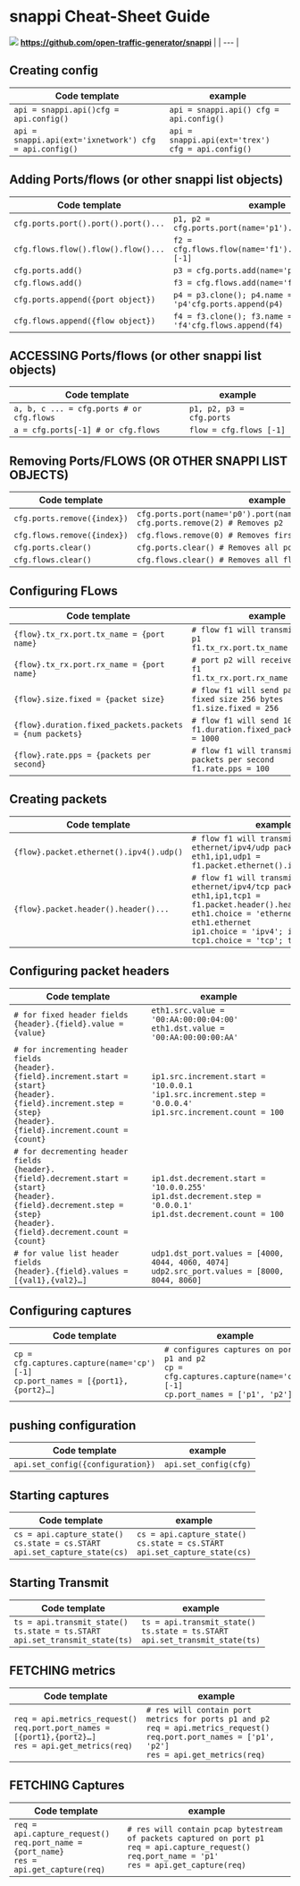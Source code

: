 
# **snappi** Cheat-Sheet Guide
 ![](https://github.com/open-traffic-generator/snappi/raw/main/snappi-logo.png)
  **https://github.com/open-traffic-generator/snappi** |
| --- |

## Creating config

| **Code template**<img width=400/> | **example** |
| --- | --- |
| `api = snappi.api()cfg = api.config()` | `api = snappi.api() cfg = api.config()` |
| `api = snappi.api(ext='ixnetwork') cfg = api.config()` | `api = snappi.api(ext='trex') cfg = api.config()` |

## Adding Ports/flows (or other snappi list objects)

| **Code template** | **example** |
| --- | --- |
| `cfg.ports.port().port().port()...` | `p1, p2 = cfg.ports.port(name='p1').port(name='p2')` |
| `cfg.flows.flow().flow().flow()...` | `f2 = cfg.flows.flow(name='f1').flow(name='f2')[-1]` |
| `cfg.ports.add()` | `p3 = cfg.ports.add(name='p3')` |
| `cfg.flows.add()` | `f3 = cfg.flows.add(name='f3')` |
| `cfg.ports.append({port object})` | `p4 = p3.clone(); p4.name = 'p4'cfg.ports.append(p4)` |
| `cfg.flows.append({flow object})` | `f4 = f3.clone(); f3.name = 'f4'cfg.flows.append(f4)` |

## ACCESSING Ports/flows (or other snappi list objects)

| **Code template** | **example** |
| --- | --- |
| `a, b, c ... = cfg.ports # or cfg.flows` | `p1, p2, p3 = cfg.ports` |
| `a = cfg.ports[-1] # or cfg.flows` | `flow = cfg.flows [-1]` |

## Removing Ports/FLOWS (OR OTHER SNAPPI LIST OBJECTS)

| **Code template** | **example** |
| --- | --- |
| `cfg.ports.remove({index})` | `cfg.ports.port(name='p0').port(name='p1').port(name='p2')`<br>`cfg.ports.remove(2) # Removes p2` |
| `cfg.flows.remove({index})` | `cfg.flows.remove(0) # Removes first flow` |
| `cfg.ports.clear()` | `cfg.ports.clear() # Removes all ports` |
| `cfg.flows.clear()` | `cfg.flows.clear() # Removes all flows` |

## Configuring FLows

| **Code template** | **example** |
| --- | --- |
| `{flow}.tx_rx.port.tx_name = {port name}` | `# flow f1 will transmit from port p1`<br>`f1.tx_rx.port.tx_name = 'p1'` |
| `{flow}.tx_rx.port.rx_name = {port name}` | `# port p2 will receive from flow f1`<br>`f1.tx_rx.port.rx_name = 'p2'` |
| `{flow}.size.fixed = {packet size}` | `# flow f1 will send packets of fixed size 256 bytes`<br>`f1.size.fixed = 256` |
| `{flow}.duration.fixed_packets.packets = {num packets}` | `# flow f1 will send 1000 packets`<br>`f1.duration.fixed_packets.packets = 1000` |
| `{flow}.rate.pps = {packets per second}` | `# flow f1 will transmit at 100 packets per second`<br>`f1.rate.pps = 100` |

## Creating packets

| **Code template** | **example** |
| --- | --- |
| `{flow}.packet.ethernet().ipv4().udp()` | `# flow f1 will transmit ethernet/ipv4/udp packets`<br>`eth1,ip1,udp1 = f1.packet.ethernet().ipv4().udp()` |
| `{flow}.packet.header().header()...` | `# flow f1 will transmit ethernet/ipv4/tcp packets`<br>`eth1,ip1,tcp1 = f1.packet.header().header().header()`<br>`eth1.choice = 'ethernet'; eth1.ethernet`<br>`ip1.choice = 'ipv4'; ip1.ipv4`<br>`tcp1.choice = 'tcp'; tcp1.tcp` |

## Configuring packet headers

| **Code template** | **example** |
| --- | --- |
| `# for fixed header fields`<br>`{header}.{field}.value = {value}` | `eth1.src.value = '00:AA:00:00:04:00'`<br>`eth1.dst.value = '00:AA:00:00:00:AA'` |
| `# for incrementing header fields`<br>`{header}.{field}.increment.start = {start}`<br>`{header}.{field}.increment.step = {step}`<br>`{header}.{field}.increment.count = {count}` | `ip1.src.increment.start = '10.0.0.1`<br>`'ip1.src.increment.step = '0.0.0.4'`<br>`ip1.src.increment.count = 100` |
| `# for decrementing header fields`<br>`{header}.{field}.decrement.start = {start}`<br>`{header}.{field}.decrement.step = {step}`<br>`{header}.{field}.decrement.count = {count}` | `ip1.dst.decrement.start = '10.0.0.255'`<br>`ip1.dst.decrement.step = '0.0.0.1'`<br>`ip1.dst.decrement.count = 100` |
| `# for value list header fields`<br>`{header}.{field}.values = [{val1},{val2}…]` | `udp1.dst_port.values = [4000, 4044, 4060, 4074]`<br>`udp2.src_port.values = [8000, 8044, 8060]` |

## Configuring captures

| **Code template** | **example** |
| --- | --- |
| `cp = cfg.captures.capture(name='cp')[-1]`<br>`cp.port_names = [{port1},{port2}…]` | `# configures captures on ports p1 and p2`<br>`cp = cfg.captures.capture(name='cp')[-1]`<br>`cp.port_names = ['p1', 'p2']` |

## pushing configuration

| **Code template** | **example** |
| --- | --- |
| `api.set_config({configuration})` | `api.set_config(cfg)` |

## Starting captures

| **Code template** | **example** |
| --- | --- |
| `cs = api.capture_state()`<br>`cs.state = cs.START`<br>`api.set_capture_state(cs)` | `cs = api.capture_state()`<br>`cs.state = cs.START`<br>`api.set_capture_state(cs)` |

## Starting Transmit

| **Code template** | **example** |
| --- | --- |
| `ts = api.transmit_state()`<br>`ts.state = ts.START`<br>`api.set_transmit_state(ts)` | `ts = api.transmit_state()`<br>`ts.state = ts.START`<br>`api.set_transmit_state(ts)` |

## FETCHING metrics

| **Code template** | **example** |
| --- | --- |
| `req = api.metrics_request()`<br>`req.port.port_names = [{port1},{port2}…]`<br>`res = api.get_metrics(req)` | `# res will contain port metrics for ports p1 and p2`<br>`req = api.metrics_request()`<br>`req.port.port_names = ['p1', 'p2']`<br>`res = api.get_metrics(req)` |

## FETCHING Captures

| **Code template** | **example** |
| --- | --- |
| `req = api.capture_request()`<br>`req.port_name = {port_name}`<br>`res = api.get_capture(req)` | `# res will contain pcap bytestream of packets captured on port p1`<br>`req = api.capture_request()`<br>`req.port_name = 'p1'`<br>`res = api.get_capture(req)` |


